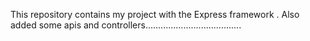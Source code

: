 This repository contains my project with the Express framework .
Also  added some apis and controllers......................................
